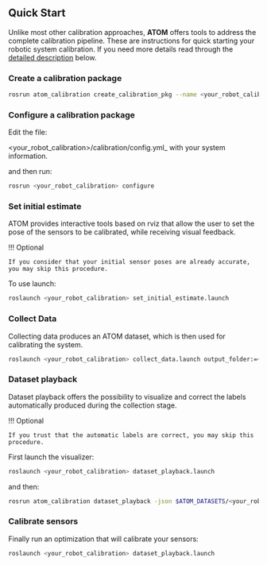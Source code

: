 ## Quick Start

Unlike most other calibration approaches, **ATOM** offers tools to address the complete calibration pipeline. These are
instructions for quick starting your robotic system calibration. If you need more details read through
the [detailed description](detailed_description.md) below.


### Create a calibration package 

```bash
rosrun atom_calibration create_calibration_pkg --name <your_robot_calibration>
```

### Configure a calibration package

Edit the file:

   <your_robot_calibration\>/calibration/config.yml_ with your system information.

and then run:

```bash
rosrun <your_robot_calibration> configure 
```

### Set initial estimate 

ATOM provides interactive tools based on rviz that allow the user to set the pose of the sensors to be calibrated, while receiving visual feedback.

!!! Optional

    If you consider that your initial sensor poses are already accurate, you may skip this procedure.

To use launch:

```bash
roslaunch <your_robot_calibration> set_initial_estimate.launch 
```

### Collect Data 

Collecting data produces an ATOM dataset, which is then used for calibrating the system.

```bash
roslaunch <your_robot_calibration> collect_data.launch output_folder:=~/datasets/<my_dataset> 
```

### Dataset playback

Dataset playback offers the possibility to visualize and correct the labels automatically produced during the collection stage.

!!! Optional

    If you trust that the automatic labels are correct, you may skip this procedure.


First launch the visualizer:
   
```bash
roslaunch <your_robot_calibration> dataset_playback.launch
```

and then:

```bash
rosrun atom_calibration dataset_playback -json $ATOM_DATASETS/<your_robot_calibration>/<your_dataset>/dataset.json -uic -si  -ow
```

### Calibrate sensors 

Finally run an optimization that will calibrate your sensors:

```bash
roslaunch <your_robot_calibration> dataset_playback.launch 
```

